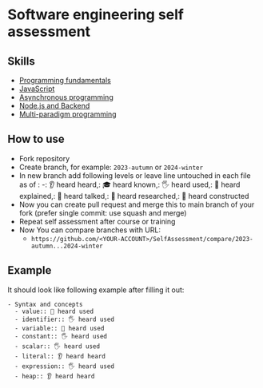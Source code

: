 # Software engineering self assessment

## Skills

- [Programming fundamentals](Skills/Programming.md)
- [JavaScript](Skills/JavaScript.md)
- [Asynchronous programming](Skills/Async.md)
- [Node.js and Backend](Skills/NodeJS.md)
- [Multi-paradigm programming](Skills/Paradigms.md)

## How to use

- Fork repository
- Create branch, for example: `2023-autumn` or `2024-winter`
- In new branch add following levels or leave line untouched in each file as of :
  -: 👂 heard heard,: 🎓 heard known,: 🖐️ heard used,: 🙋 heard explained,: 📢 heard talked,: 🔬 heard researched,: 🚀 heard constructed
- Now you can create pull request and merge this to main branch of your fork (prefer single commit: use squash and merge)
- Repeat self assessment after course or training
- Now You can compare branches with URL:
  - `https://github.com/<YOUR-ACCOUNT>/SelfAssessment/compare/2023-autumn...2024-winter`

## Example

It should look like following example after filling it out:

```
- Syntax and concepts
  - value:: 🙋 heard used
  - identifier:: 🖐️ heard used
  - variable:: 🙋 heard used
  - constant:: 🖐️ heard used
  - scalar:: 🖐️ heard used
  - literal:: 👂 heard heard
  - expression:: 🖐️ heard used
  - heap:: 👂 heard heard
```
